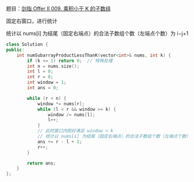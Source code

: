 题目：[剑指 Offer II 009. 乘积小于 K 的子数组](https://leetcode.cn/problems/ZVAVXX/)

固定右窗口，进行统计

统计以 nums[i] 为结尾（固定右端点）的合法子数组个数（左端点个数）为 i−j+1

```c++
class Solution {
public:
    int numSubarrayProductLessThanK(vector<int>& nums, int k) {
        if (k <= 1) return 0;  // 特殊处理
        int n = nums.size();
        int l = 0;
        int r = 0;
        int window = 1;
        int ans = 0;

        while (r < n) {
            window *= nums[r];
            while (l < r && window >= k) {
                window /= nums[l];
                l++;
            }
            // 此时窗口内刚好满足 window < k
            // 统计以 nums[i] 为结尾（固定右端点）的合法子数组个数（左端点个数）为 i−j+1
            ans += r - l + 1;
            r++;
        }

        return ans;
    }
};
```

